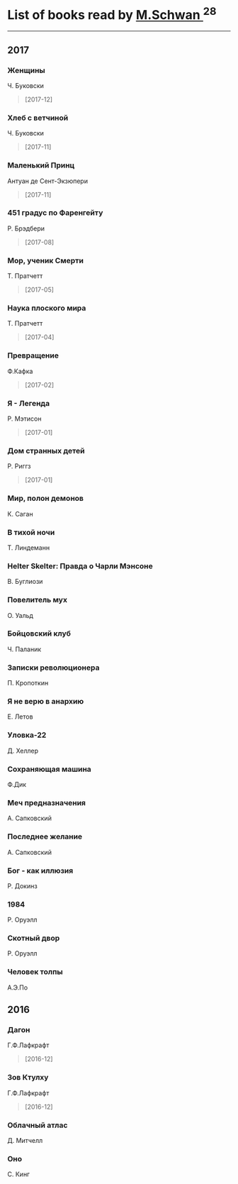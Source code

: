 # List of books read by [M.Schwan ](https://vk.com/dasdog)<sup>28</sup>
---

## 2017

### Женщины
Ч. Буковски
> [2017-12] 


### Хлеб с ветчиной
Ч. Буковски
> [2017-11] 


### Маленький Принц
Антуан де Сент-Экзюпери
> [2017-11] 


### 451 градус по Фаренгейту
Р. Брэдбери
> [2017-08] 


### Мор, ученик Смерти
Т. Пратчетт
> [2017-05] 


### Наука плоского мира
Т. Пратчетт
> [2017-04] 


### Превращение
Ф.Кафка
> [2017-02] 


### Я - Легенда
Р. Мэтисон
> [2017-01] 


### Дом странных детей
Р. Риггз
> [2017-01] 


### Мир, полон демонов
К. Саган


### В тихой ночи
Т. Линдеманн


### Helter Skelter: Правда о Чарли Мэнсоне
В. Буглиози


### Повелитель мух
О. Уальд


### Бойцовский клуб
Ч. Паланик


### Записки революционера
П. Кропоткин


### Я не верю в анархию
Е. Летов


### Уловка-22
Д. Хеллер


### Сохраняющая машина
Ф.Дик


### Меч предназначения
А. Сапковский


### Последнее желание
А. Сапковский


### Бог - как иллюзия
Р. Докинз


### 1984
Р. Оруэлл


### Скотный двор
Р. Оруэлл


### Человек толпы
А.Э.По



## 2016

### Дагон
Г.Ф.Лафкрафт
> [2016-12] 


### Зов Ктулху
Г.Ф.Лафкрафт
> [2016-12] 


### Облачный атлас
Д. Митчелл


### Оно
С. Кинг



